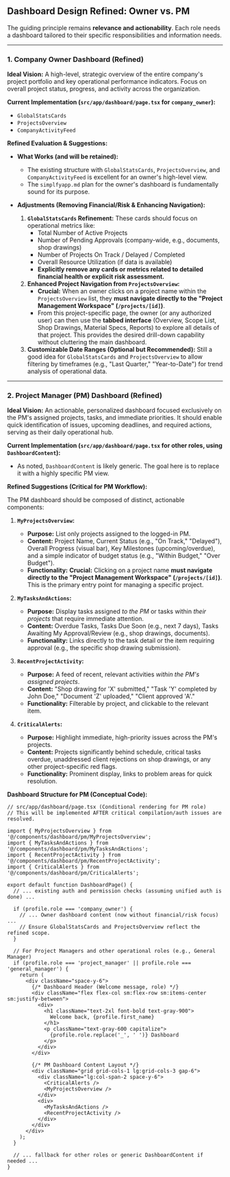 ## Dashboard Design Refined: Owner vs. PM

The guiding principle remains **relevance and actionability**. Each role needs a dashboard tailored to their specific responsibilities and information needs.

---

### **1. Company Owner Dashboard (Refined)**

**Ideal Vision:** A high-level, strategic overview of the entire company's project portfolio and key operational performance indicators. Focus on overall project status, progress, and activity across the organization.

**Current Implementation (`src/app/dashboard/page.tsx` for `company_owner`):**
*   `GlobalStatsCards`
*   `ProjectsOverview`
*   `CompanyActivityFeed`

**Refined Evaluation & Suggestions:**

*   **What Works (and will be retained):**
    *   The existing structure with `GlobalStatsCards`, `ProjectsOverview`, and `CompanyActivityFeed` is excellent for an owner's high-level view.
    *   The `simplfyapp.md` plan for the owner's dashboard is fundamentally sound for its purpose.

*   **Adjustments (Removing Financial/Risk & Enhancing Navigation):**
    1.  **`GlobalStatsCards` Refinement:** These cards should focus on operational metrics like:
        *   Total Number of Active Projects
        *   Number of Pending Approvals (company-wide, e.g., documents, shop drawings)
        *   Number of Projects On Track / Delayed / Completed
        *   Overall Resource Utilization (if data is available)
        *   **Explicitly remove any cards or metrics related to detailed financial health or explicit risk assessment.**
    2.  **Enhanced Project Navigation from `ProjectsOverview`:**
        *   **Crucial:** When an owner clicks on a project name within the `ProjectsOverview` list, they **must navigate directly to the "Project Management Workspace" (`/projects/[id]`)**.
        *   From this project-specific page, the owner (or any authorized user) can then use the **tabbed interface** (Overview, Scope List, Shop Drawings, Material Specs, Reports) to explore all details of that project. This provides the desired drill-down capability without cluttering the main dashboard.
    3.  **Customizable Date Ranges (Optional but Recommended):** Still a good idea for `GlobalStatsCards` and `ProjectsOverview` to allow filtering by timeframes (e.g., "Last Quarter," "Year-to-Date") for trend analysis of operational data.

---

### **2. Project Manager (PM) Dashboard (Refined)**

**Ideal Vision:** An actionable, personalized dashboard focused exclusively on the PM's assigned projects, tasks, and immediate priorities. It should enable quick identification of issues, upcoming deadlines, and required actions, serving as their daily operational hub.

**Current Implementation (`src/app/dashboard/page.tsx` for other roles, using `DashboardContent`):**
*   As noted, `DashboardContent` is likely generic. The goal here is to replace it with a highly specific PM view.

**Refined Suggestions (Critical for PM Workflow):**

The PM dashboard should be composed of distinct, actionable components:

1.  **`MyProjectsOverview`:**
    *   **Purpose:** List only projects assigned to the logged-in PM.
    *   **Content:** Project Name, Current Status (e.g., "On Track," "Delayed"), Overall Progress (visual bar), Key Milestones (upcoming/overdue), and a simple indicator of budget status (e.g., "Within Budget," "Over Budget").
    *   **Functionality:** **Crucial:** Clicking on a project name **must navigate directly to the "Project Management Workspace" (`/projects/[id]`)**. This is the primary entry point for managing a specific project.

2.  **`MyTasksAndActions`:**
    *   **Purpose:** Display tasks assigned *to the PM* or tasks within *their projects* that require immediate attention.
    *   **Content:** Overdue Tasks, Tasks Due Soon (e.g., next 7 days), Tasks Awaiting My Approval/Review (e.g., shop drawings, documents).
    *   **Functionality:** Links directly to the task detail or the item requiring approval (e.g., the specific shop drawing submission).

3.  **`RecentProjectActivity`:**
    *   **Purpose:** A feed of recent, relevant activities *within the PM's assigned projects*.
    *   **Content:** "Shop drawing for 'X' submitted," "Task 'Y' completed by John Doe," "Document 'Z' uploaded," "Client approved 'A'."
    *   **Functionality:** Filterable by project, and clickable to the relevant item.

4.  **`CriticalAlerts`:**
    *   **Purpose:** Highlight immediate, high-priority issues across the PM's projects.
    *   **Content:** Projects significantly behind schedule, critical tasks overdue, unaddressed client rejections on shop drawings, or any other project-specific red flags.
    *   **Functionality:** Prominent display, links to problem areas for quick resolution.

**Dashboard Structure for PM (Conceptual Code):**

```tsx
// src/app/dashboard/page.tsx (Conditional rendering for PM role)
// This will be implemented AFTER critical compilation/auth issues are resolved.

import { MyProjectsOverview } from '@/components/dashboard/pm/MyProjectsOverview';
import { MyTasksAndActions } from '@/components/dashboard/pm/MyTasksAndActions';
import { RecentProjectActivity } from '@/components/dashboard/pm/RecentProjectActivity';
import { CriticalAlerts } from '@/components/dashboard/pm/CriticalAlerts';

export default function DashboardPage() {
  // ... existing auth and permission checks (assuming unified auth is done) ...

  if (profile.role === 'company_owner') {
    // ... Owner dashboard content (now without financial/risk focus) ...
    // Ensure GlobalStatsCards and ProjectsOverview reflect the refined scope.
  }

  // For Project Managers and other operational roles (e.g., General Manager)
  if (profile.role === 'project_manager' || profile.role === 'general_manager') {
    return (
      <div className="space-y-6">
        {/* Dashboard Header (Welcome message, role) */}
        <div className="flex flex-col sm:flex-row sm:items-center sm:justify-between">
          <div>
            <h1 className="text-2xl font-bold text-gray-900">
              Welcome back, {profile.first_name}
            </h1>
            <p className="text-gray-600 capitalize">
              {profile.role.replace('_', ' ')} Dashboard
            </p>
          </div>
        </div>

        {/* PM Dashboard Content Layout */}
        <div className="grid grid-cols-1 lg:grid-cols-3 gap-6">
          <div className="lg:col-span-2 space-y-6">
            <CriticalAlerts />
            <MyProjectsOverview />
          </div>
          <div>
            <MyTasksAndActions />
            <RecentProjectActivity />
          </div>
        </div>
      </div>
    );
  }

  // ... fallback for other roles or generic DashboardContent if needed ...
}
```